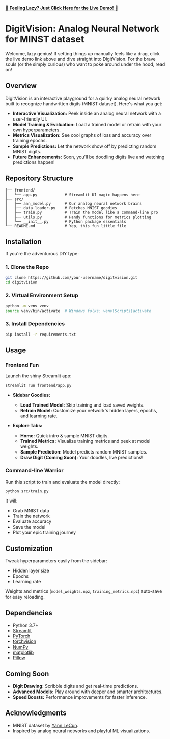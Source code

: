 <a href="https://digitvision-aasheik.streamlit.app/" target="_blank">🚀 <strong>Feeling Lazy? Just Click Here for the Live Demo!</strong> 🚀</a>

# DigitVision: Analog Neural Network for MINST dataset

Welcome, lazy genius! If setting things up manually feels like a drag, click the live demo link above and dive straight into DigitVision. For the brave souls (or the simply curious) who want to poke around under the hood, read on!

## Overview

DigitVision is an interactive playground for a quirky analog neural network built to recognize handwritten digits (MNIST dataset). Here's what you get:

- **Interactive Visualization:** Peek inside an analog neural network with a user-friendly UI.
- **Model Training & Evaluation:** Load a trained model or retrain with your own hyperparameters.
- **Metrics Visualization:** See cool graphs of loss and accuracy over training epochs.
- **Sample Predictions:** Let the network show off by predicting random MNIST digits.
- **Future Enhancements:** Soon, you'll be doodling digits live and watching predictions happen!

## Repository Structure

```
├── frontend/
│   └── app.py            # Streamlit UI magic happens here
├── src/
│   ├── ann_model.py      # Our analog neural network brains
│   ├── data_loader.py    # Fetches MNIST goodies
│   ├── train.py          # Train the model like a command-line pro
│   ├── utils.py          # Handy functions for metrics plotting
│   └── __init__.py       # Python package essentials
└── README.md             # Yep, this fun little file
```

## Installation

If you're the adventurous DIY type:

### 1. Clone the Repo

```bash
git clone https://github.com/your-username/digitvision.git
cd digitvision
```

### 2. Virtual Environment Setup

```bash
python -m venv venv
source venv/bin/activate  # Windows folks: venv\Scripts\activate
```

### 3. Install Dependencies

```bash
pip install -r requirements.txt
```

## Usage

### Frontend Fun

Launch the shiny Streamlit app:

```bash
streamlit run frontend/app.py
```

- **Sidebar Goodies:**
  - **Load Trained Model:** Skip training and load saved weights.
  - **Retrain Model:** Customize your network's hidden layers, epochs, and learning rate.

- **Explore Tabs:**
  - **Home:** Quick intro & sample MNIST digits.
  - **Trained Metrics:** Visualize training metrics and peek at model weights.
  - **Sample Prediction:** Model predicts random MNIST samples.
  - **Draw Digit (Coming Soon):** Your doodles, live predictions!

### Command-line Warrior

Run this script to train and evaluate the model directly:

```bash
python src/train.py
```

It will:
- Grab MNIST data
- Train the network
- Evaluate accuracy
- Save the model
- Plot your epic training journey

## Customization

Tweak hyperparameters easily from the sidebar:
- Hidden layer size
- Epochs
- Learning rate

Weights and metrics (`model_weights.npz`, `training_metrics.npz`) auto-save for easy reloading.

## Dependencies

- Python 3.7+
- [Streamlit](https://streamlit.io/)
- [PyTorch](https://pytorch.org/)
- [torchvision](https://pytorch.org/vision/stable/index.html)
- [NumPy](https://numpy.org/)
- [matplotlib](https://matplotlib.org/)
- [Pillow](https://python-pillow.org/)

## Coming Soon

- **Digit Drawing:** Scribble digits and get real-time predictions.
- **Advanced Models:** Play around with deeper and smarter architectures.
- **Speed Boosts:** Performance improvements for faster inference.

## Acknowledgments

- MNIST dataset by [Yann LeCun](http://yann.lecun.com/exdb/mnist/).
- Inspired by analog neural networks and playful ML visualizations.
